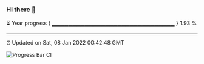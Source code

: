 ### Hi there 👋

⏳ Year progress { ▁▁▁▁▁▁▁▁▁▁▁▁▁▁▁▁▁▁▁▁▁▁▁▁▁▁▁▁▁▁ } 1.93 %

---

⏰ Updated on Sat, 08 Jan 2022 00:42:48 GMT

![Progress Bar CI](https://github.com/liununu/liununu/workflows/Progress%20Bar%20CI/badge.svg)

